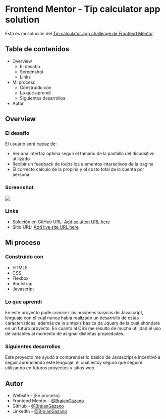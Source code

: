 # Frontend Mentor - Tip calculator app solution

Esta es mi solución del [Tip calculator app challenge de Frontend Mentor](https://www.frontendmentor.io/challenges/tip-calculator-app-ugJNGbJUX).

## Tabla de contenidos

- Overview
  - El desafio
  - Screenshot
  - Links
- Mi proceso
  - Construido con
  - Lo que aprendí
  - Siguientes desarrollos
- Autor

## Overview

### El desafio

El usuario será capaz de:

- Ver una interfaz optima segun el tamaño de la pantalla del dispositivo utilizado
- Recibir un feedback de todos los elementos interactivos de la pagina
- El correcto calculo de la propina y el costo total de la cuenta por persona

### Screenshot

![](https://i.imgur.com/7vBp0gv.png)

### Links

- Solución en GitHub URL: [Add solution URL here](https://your-solution-url.com)
- Sitio URL: [Add live site URL here](https://your-live-site-url.com)

## Mi proceso

### Construido con

- HTML5
- CSS
- Flexbox
- Bootstrap
- Javascript

### Lo que aprendí

En este proyecto pude conocer las nociones basicas de Javascript, lenguaje con el cual nunca habia realizado un desarrollo de estas caracteristicas, además de la sintaxis basica de Jquery de la cual ahondaré en un futuro proyecto.
En cuanto al CSS me resulto de mucha utilidad el uso de variables al momento de asignar distintas propiedades.

### Siguientes desarrollos

Este proyecto me ayudó a comprender lo basico de Javascript e incentivó a seguir aprendiendo este lenguaje, el cual estoy seguro que seguiré utilizando en futuros proyectos y sitios web.

## Autor

- Website - [En proceso]
- Frontend Mentor - [@BraianGazano](https://www.frontendmentor.io/profile/BraianGazano)
- GitHub - [@BraianGazano](https://github.com/BraianGazano)
- LinkedIn - [@BraianGazano](https://www.linkedin.com/in/braian-gazano/)
